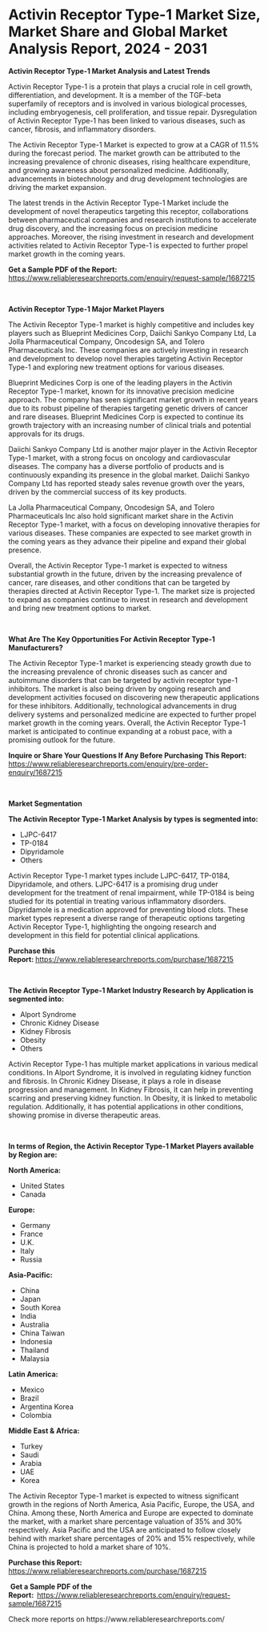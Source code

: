 <p><h1>Activin Receptor Type-1 Market Size, Market Share and Global Market Analysis Report, 2024 - 2031</h1></p><p><strong>Activin Receptor Type-1 Market Analysis and Latest Trends</strong></p>
<p><p>Activin Receptor Type-1 is a protein that plays a crucial role in cell growth, differentiation, and development. It is a member of the TGF-beta superfamily of receptors and is involved in various biological processes, including embryogenesis, cell proliferation, and tissue repair. Dysregulation of Activin Receptor Type-1 has been linked to various diseases, such as cancer, fibrosis, and inflammatory disorders.</p><p>The Activin Receptor Type-1 Market is expected to grow at a CAGR of 11.5% during the forecast period. The market growth can be attributed to the increasing prevalence of chronic diseases, rising healthcare expenditure, and growing awareness about personalized medicine. Additionally, advancements in biotechnology and drug development technologies are driving the market expansion.</p><p>The latest trends in the Activin Receptor Type-1 Market include the development of novel therapeutics targeting this receptor, collaborations between pharmaceutical companies and research institutions to accelerate drug discovery, and the increasing focus on precision medicine approaches. Moreover, the rising investment in research and development activities related to Activin Receptor Type-1 is expected to further propel market growth in the coming years.</p></p>
<p><strong>Get a Sample PDF of the Report:&nbsp;</strong> <a href="https://www.reliableresearchreports.com/enquiry/request-sample/1687215">https://www.reliableresearchreports.com/enquiry/request-sample/1687215</a></p>
<p>&nbsp;</p>
<p><strong>Activin Receptor Type-1 Major Market Players</strong></p>
<p><p>The Activin Receptor Type-1 market is highly competitive and includes key players such as Blueprint Medicines Corp, Daiichi Sankyo Company Ltd, La Jolla Pharmaceutical Company, Oncodesign SA, and Tolero Pharmaceuticals Inc. These companies are actively investing in research and development to develop novel therapies targeting Activin Receptor Type-1 and exploring new treatment options for various diseases.</p><p>Blueprint Medicines Corp is one of the leading players in the Activin Receptor Type-1 market, known for its innovative precision medicine approach. The company has seen significant market growth in recent years due to its robust pipeline of therapies targeting genetic drivers of cancer and rare diseases. Blueprint Medicines Corp is expected to continue its growth trajectory with an increasing number of clinical trials and potential approvals for its drugs.</p><p>Daiichi Sankyo Company Ltd is another major player in the Activin Receptor Type-1 market, with a strong focus on oncology and cardiovascular diseases. The company has a diverse portfolio of products and is continuously expanding its presence in the global market. Daiichi Sankyo Company Ltd has reported steady sales revenue growth over the years, driven by the commercial success of its key products.</p><p>La Jolla Pharmaceutical Company, Oncodesign SA, and Tolero Pharmaceuticals Inc also hold significant market share in the Activin Receptor Type-1 market, with a focus on developing innovative therapies for various diseases. These companies are expected to see market growth in the coming years as they advance their pipeline and expand their global presence.</p><p>Overall, the Activin Receptor Type-1 market is expected to witness substantial growth in the future, driven by the increasing prevalence of cancer, rare diseases, and other conditions that can be targeted by therapies directed at Activin Receptor Type-1. The market size is projected to expand as companies continue to invest in research and development and bring new treatment options to market.</p></p>
<p>&nbsp;</p>
<p><strong>What Are The Key Opportunities For Activin Receptor Type-1 Manufacturers?</strong></p>
<p><p>The Activin Receptor Type-1 market is experiencing steady growth due to the increasing prevalence of chronic diseases such as cancer and autoimmune disorders that can be targeted by activin receptor type-1 inhibitors. The market is also being driven by ongoing research and development activities focused on discovering new therapeutic applications for these inhibitors. Additionally, technological advancements in drug delivery systems and personalized medicine are expected to further propel market growth in the coming years. Overall, the Activin Receptor Type-1 market is anticipated to continue expanding at a robust pace, with a promising outlook for the future.</p></p>
<p><strong>Inquire or Share Your Questions If Any Before Purchasing This Report:</strong> <a href="https://www.reliableresearchreports.com/enquiry/pre-order-enquiry/1687215">https://www.reliableresearchreports.com/enquiry/pre-order-enquiry/1687215</a></p>
<p>&nbsp;</p>
<p><strong>Market Segmentation</strong></p>
<p><strong>The Activin Receptor Type-1 Market Analysis by types is segmented into:</strong></p>
<p><ul><li>LJPC-6417</li><li>TP-0184</li><li>Dipyridamole</li><li>Others</li></ul></p>
<p><p>Activin Receptor Type-1 market types include LJPC-6417, TP-0184, Dipyridamole, and others. LJPC-6417 is a promising drug under development for the treatment of renal impairment, while TP-0184 is being studied for its potential in treating various inflammatory disorders. Dipyridamole is a medication approved for preventing blood clots. These market types represent a diverse range of therapeutic options targeting Activin Receptor Type-1, highlighting the ongoing research and development in this field for potential clinical applications.</p></p>
<p><strong>Purchase this Report:&nbsp;</strong><a href="https://www.reliableresearchreports.com/purchase/1687215">https://www.reliableresearchreports.com/purchase/1687215</a></p>
<p>&nbsp;</p>
<p><strong>The Activin Receptor Type-1 Market Industry Research by Application is segmented into:</strong></p>
<p><ul><li>Alport Syndrome</li><li>Chronic Kidney Disease</li><li>Kidney Fibrosis</li><li>Obesity</li><li>Others</li></ul></p>
<p><p>Activin Receptor Type-1 has multiple market applications in various medical conditions. In Alport Syndrome, it is involved in regulating kidney function and fibrosis. In Chronic Kidney Disease, it plays a role in disease progression and management. In Kidney Fibrosis, it can help in preventing scarring and preserving kidney function. In Obesity, it is linked to metabolic regulation. Additionally, it has potential applications in other conditions, showing promise in diverse therapeutic areas.</p></p>
<p>&nbsp;</p>
<p><strong>In terms of Region, the Activin Receptor Type-1 Market Players available by Region are:</strong></p>
<p>
    <p> <strong> North America: </strong>
        <ul>
            <li>United States</li>
            <li>Canada</li>
        </ul>
        </p> 
    <p> <strong> Europe: </strong>
        <ul>
            <li>Germany</li>
            <li>France</li>
            <li>U.K.</li>
            <li>Italy</li>
            <li>Russia</li>
        </ul>
        </p> 
    <p> <strong> Asia-Pacific: </strong>
        <ul>
            <li>China</li>
            <li>Japan</li>
            <li>South Korea</li>
            <li>India</li>
            <li>Australia</li>
            <li>China Taiwan</li>
            <li>Indonesia</li>
            <li>Thailand</li>
            <li>Malaysia</li>
        </ul>
        </p> 
    <p> <strong> Latin America: </strong>
        <ul>
            <li>Mexico</li>
            <li>Brazil</li>
            <li>Argentina Korea</li>
            <li>Colombia</li>
        </ul>
        </p> 
    <p> <strong> Middle East & Africa: </strong>
        <ul>
            <li>Turkey</li>
            <li>Saudi</li>
            <li>Arabia</li>
            <li>UAE</li>
            <li>Korea</li>
        </ul>
    </p>
    </p>
<p><p>The Activin Receptor Type-1 market is expected to witness significant growth in the regions of North America, Asia Pacific, Europe, the USA, and China. Among these, North America and Europe are expected to dominate the market, with a market share percentage valuation of 35% and 30% respectively. Asia Pacific and the USA are anticipated to follow closely behind with market share percentages of 20% and 15% respectively, while China is projected to hold a market share of 10%.</p></p>
<p><strong>Purchase this Report: </strong><a href="https://www.reliableresearchreports.com/purchase/1687215">https://www.reliableresearchreports.com/purchase/1687215</a></p>
<p>&nbsp;<strong>Get a Sample PDF of the Report:&nbsp;&nbsp;</strong><a href="https://www.reliableresearchreports.com/enquiry/request-sample/1687215">https://www.reliableresearchreports.com/enquiry/request-sample/1687215</a></p>
<p><strong></strong></p>
<p>Check more reports on https://www.reliableresearchreports.com/</p>